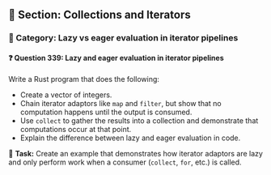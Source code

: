 ## 📘 Section: Collections and Iterators
### 🔹 Category: Lazy vs eager evaluation in iterator pipelines
#### ❓ Question 339: Lazy and eager evaluation in iterator pipelines

Write a Rust program that does the following:

- Create a vector of integers.
- Chain iterator adaptors like `map` and `filter`, but show that no computation happens until the output is consumed.
- Use `collect` to gather the results into a collection and demonstrate that computations occur at that point.
- Explain the difference between lazy and eager evaluation in code.

🔧 **Task:** Create an example that demonstrates how iterator adaptors are lazy and only perform work when a consumer (`collect`, `for`, etc.) is called.

